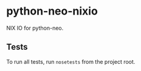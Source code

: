 # python-neo-nixio

NIX IO for python-neo.

## Tests

To run all tests, run `nosetests` from the project root.
